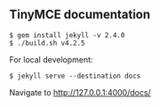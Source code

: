 ## TinyMCE documentation

    $ gem install jekyll -v 2.4.0
    $ ./build.sh v4.2.5

For local development:

    $ jekyll serve --destination docs

Navigate to http://127.0.0.1:4000/docs/
